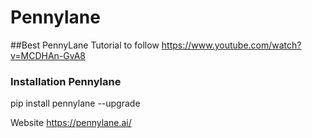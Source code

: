 # Pennylane

##Best PennyLane Tutorial to follow
https://www.youtube.com/watch?v=MCDHAn-GvA8

### Installation Pennylane 
pip install pennylane --upgrade

Website https://pennylane.ai/
